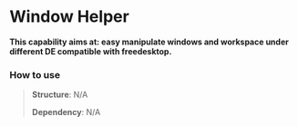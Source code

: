 # Window Helper

**This capability aims at: easy manipulate windows and workspace under different DE compatible with freedesktop.**



### How to use

> **Structure**: N/A
>
> **Dependency**: N/A

